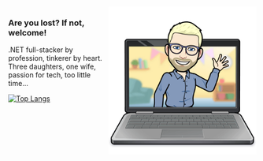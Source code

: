 <img align="right" src="tormod.png" height=300>
  
### Are you lost? If not, welcome!

.NET full-stacker by profession, tinkerer by heart. Three daughters, one wife, passion for tech, too little time...

[![Top Langs](https://github-readme-stats.vercel.app/api/top-langs/?username=tormodfj&layout=compact&theme=nord)](https://github.com/anuraghazra/github-readme-stats)
